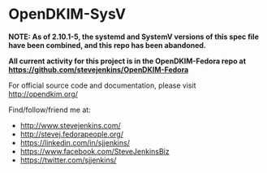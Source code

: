 OpenDKIM-SysV
===============
**NOTE: As of 2.10.1-5, the systemd and SystemV versions of this spec file have been combined, and this repo has been abandoned.**

**All current activity for this project is in the OpenDKIM-Fedora repo at https://github.com/stevejenkins/OpenDKIM-Fedora**

For official source code and documentation, please visit http://opendkim.org/

Find/follow/friend me at:
- http://www.stevejenkins.com/
- http://stevej.fedorapeople.org/
- https://linkedin.com/in/sjjenkins/
- https://www.facebook.com/SteveJenkinsBiz
- https://twitter.com/sjjenkins/
